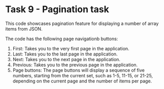 # Task 9 - Pagination task

This code showcases pagination feature for displaying a number of array items from JSON.

The code has the following page navigationb buttons:

1. First: Takes you to the very first page in the application.
2. Last: Takes you to the last page in the application.
3. Next: Takes you to the next page in the application.
4. Previous: Takes you to the previous page in the application.
5. Page buttons: The page buttons will display a sequence of five numbers, starting from the current set, such as 1-5, 11-15, or 21-25, depending on the current page and the number of items per page.
